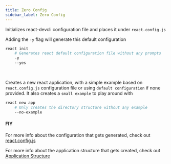 ```yaml
---
title: Zero Config
sidebar_label: Zero Config
---
```


Initializes react-devcli configuration file
and places it under `react.config.js`

Adding the `-y` flag will generate this default configuration
```bash
react init
    # Generates react default configuration file without any prompts
    -y
    --yes
```

<br/>

Creates a new react application, with a simple example based on
`react.config.js` configuration file or
using `default configuration` if none provided. It also creates a
`small example` to play around with
```bash
react new app
    # Only creates the directory structure without any example
    --no-example
```

#### FIY
For more info about the configuration that gets generated,
check out [react.config.js](configuration.md)

For more info about the application structure that gets created,
check out [Application Structure](application-structure.md)
